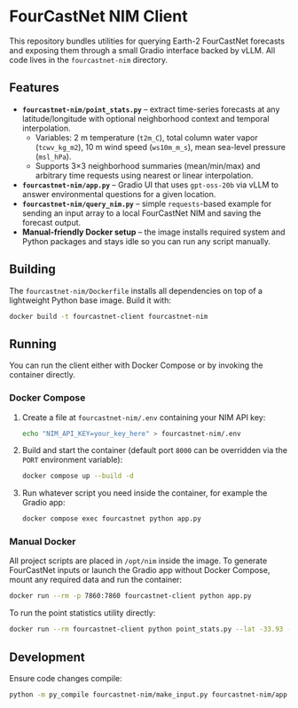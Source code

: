 # FourCastNet NIM Client

This repository bundles utilities for querying Earth-2 FourCastNet forecasts and exposing them through a small Gradio interface backed by vLLM. All code lives in the `fourcastnet-nim` directory.

## Features

- **`fourcastnet-nim/point_stats.py`** – extract time-series forecasts at any latitude/longitude with optional neighborhood context and temporal interpolation.
  - Variables: 2 m temperature (`t2m_C`), total column water vapor (`tcwv_kg_m2`), 10 m wind speed (`ws10m_m_s`), mean sea-level pressure (`msl_hPa`).
  - Supports 3×3 neighborhood summaries (mean/min/max) and arbitrary time requests using nearest or linear interpolation.
- **`fourcastnet-nim/app.py`** – Gradio UI that uses `gpt-oss-20b` via vLLM to answer environmental questions for a given location.
- **`fourcastnet-nim/query_nim.py`** – simple `requests`-based example for sending an input array to a local FourCastNet NIM and saving the forecast output.
- **Manual-friendly Docker setup** – the image installs required system and Python packages and stays idle so you can run any script manually.

## Building
The `fourcastnet-nim/Dockerfile` installs all dependencies on top of a lightweight Python base image. Build it with:

```bash
docker build -t fourcastnet-client fourcastnet-nim
```

## Running
You can run the client either with Docker Compose or by invoking the container directly.

### Docker Compose
1. Create a file at `fourcastnet-nim/.env` containing your NIM API key:

   ```bash
   echo "NIM_API_KEY=your_key_here" > fourcastnet-nim/.env
   ```

2. Build and start the container (default port `8000` can be overridden via the `PORT` environment variable):

   ```bash
   docker compose up --build -d
   ```

3. Run whatever script you need inside the container, for example the Gradio app:

   ```bash
   docker compose exec fourcastnet python app.py
   ```

### Manual Docker
All project scripts are placed in `/opt/nim` inside the image. To generate FourCastNet inputs or launch the Gradio app without Docker Compose, mount any required data and run the container:

```bash
docker run --rm -p 7860:7860 fourcastnet-client python app.py
```

To run the point statistics utility directly:

```bash
docker run --rm fourcastnet-client python point_stats.py --lat -33.93 --lon 18.42 --csv cape_town.csv
```

## Development
Ensure code changes compile:

```bash
python -m py_compile fourcastnet-nim/make_input.py fourcastnet-nim/app.py fourcastnet-nim/point_stats.py fourcastnet-nim/query_nim.py
```
